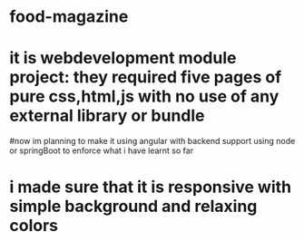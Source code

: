 # food-magazine
# it is webdevelopment module project: they required five pages of pure css,html,js with no use of any external library or bundle
#now im planning to make it using angular with backend support using node or springBoot to enforce what i have learnt so far 
# i made sure that it is responsive with simple background and relaxing colors 
